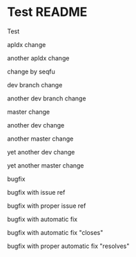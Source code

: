 Test README
===========

Test

apldx change

another apldx change

change by seqfu

dev branch change

another dev branch change

master change

another dev change

another master change

yet another dev change

yet another master change

bugfix

bugfix with issue ref

bugfix with proper issue ref

bugfix with automatic fix

bugfix with automatic fix "closes"

bugfix with proper automatic fix "resolves"
